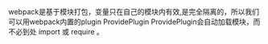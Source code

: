 webpack是基于模块打包，变量只在自己的模块内有效,是完全隔离的，所以我们可以用webpack内置的plugin ProvidePlugin
ProvidePlugin会自动加载模块，而不必到处 import 或 require 。